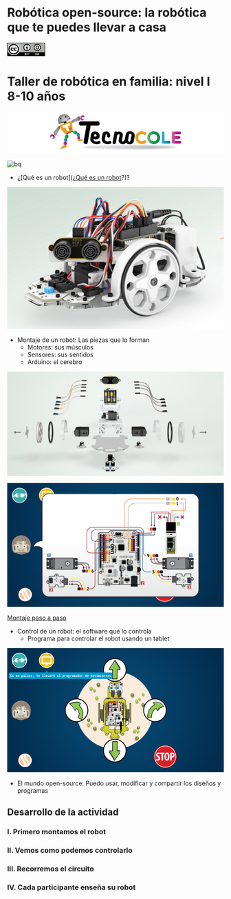 # Robótica open-source: la robótica que te puedes llevar a casa

![imagenes/CCbySQ_88x31.png](./imagenes/CCbySQ_88x31.png)

# Taller de robótica en familia: nivel I 8-10 años

![tecnocole](./imagenes/tecnocole.jpg)

![bq](http://d1he77roj9b4by.cloudfront.net/bqcom/static/Pressroom/logos/logoandsymbol/BQlogosymbol200x200.jpg)

* ¿[Qué es un robot](¿[Qué es un robot](https://create.kahoot.it/?_ga=1.26039358.2056625729.1452556026&deviceId=365ec0cb-25a2-47f5-8862-2a26ec6fe460#survey/bc3cc91c-6a19-4b4b-8dd4-621a4950a337)?)?

![robot](./imagenes/Evolution.png)

* Montaje de un robot: Las piezas que lo forman
  * Motores: sus músculos
  * Sensores: sus sentidos
  * Arduino: el cerebro

![montaje](./imagenes/evomontaje.png)

![montaje2](./imagenes/Robopad-5.png)

[Montaje paso a paso](https://goo.gl/photos/3UE7yBEtwebcy4287)

* Control de un robot: el software que lo controla
    * Programa para controlar el robot usando un tablet

![control](./imagenes/robopad_diwo_programador.png)

* El mundo open-source: Puedo usar, modificar y compartir los diseños y programas


## Desarrollo de la actividad

### I. Primero montamos el robot
### II. Vemos como podemos controlarlo
### III. Recorremos el circuito
### IV. Cada participante enseña su robot
